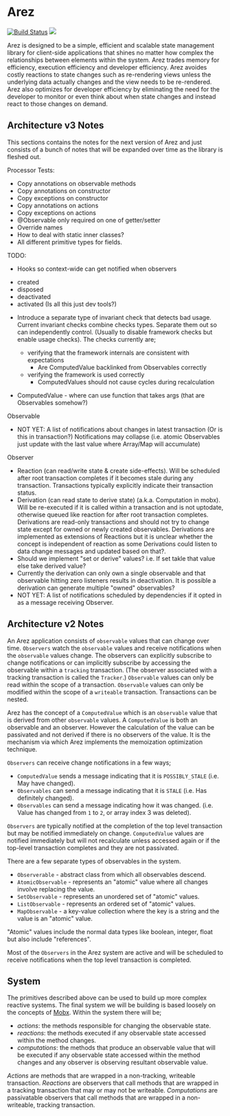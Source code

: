 # Arez

[![Build Status](https://secure.travis-ci.org/realityforge/arez.png?branch=master)](http://travis-ci.org/realityforge/arez)
[<img src="https://img.shields.io/maven-central/v/org.realityforge.arez/arez.svg?label=latest%20release"/>](http://search.maven.org/#search%7Cga%7C1%7Cg%3A%22org.realityforge.arez%22%20a%3A%22arez%22)

Arez is designed to be a simple, efficient and scalable state management library for client-side
applications that shines no matter how complex the relationships between elements within the system.
Arez trades memory for efficiency, execution efficiency and developer efficiency. Arez avoides costly
reactions to state changes such as re-rendering views unless the underlying data actually changes and
the view needs to be re-rendered. Arez also optimizes for developer efficiency by eliminating the need
for the developer to monitor or even think about when state changes and instead react to those changes
on demand. 

## Architecture v3 Notes

This sections contains the notes for the next version of Arez and just consists of a bunch of notes
that will be expanded over time as the library is fleshed out.

Processor Tests:
* Copy annotations on observable methods
* Copy annotations on constructor
* Copy exceptions on constructor
* Copy annotations on actions
* Copy exceptions on actions
* @Observable only required on one of getter/setter
* Override names
* How to deal with static inner classes?
* All different primitive types for fields.

TODO:
* Hooks so context-wide can get notified when observers
 - created
 - disposed
 - deactivated
 - activated
(Is all this just dev tools?)

* Introduce a separate type of invariant check that detects bad usage. Current invariant checks combine
  checks types. Separate them out so can independently control. (Usually to disable framework checks but
  enable usage checks). The checks currently are;
  - verifying that the framework internals are consistent with expectations
    - Are ComputedValue backlinked from Observables correctly
  - verifying the framework is used correctly
    - ComputedValues should not cause cycles during recalculation

* ComputedValue - where can use function that takes args (that are Observables somehow?)

Observable
* NOT YET: A list of notifications about changes in latest transaction (Or is this in
  transaction?) Notifications may collapse (i.e. atomic Observables just update with the
  last value where Array/Map will accumulate)

Observer
* Reaction (can read/write state & create side-effects). Will be scheduled after root transaction completes
  if it becomes stale during any transaction. Transactions typically explicitly indicate their transaction
  status.
* Derivation (can read state to derive state) (a.k.a. Computation in mobx). Will be re-executed if it is
  called within a transaction and is not uptodate, otherwise queued like reaction for after root
  transaction completes. Derivations are read-only transactions and should not try to change state except
  for owned or newly created observables. Derivations are implemented as extensions of Reactions but it is unclear
  whether the concept is independent of reaction as some Derivations could listen to data change messages and updated
  based on that?.
* Should we implement "set or derive" values? i.e. If set takle that value else take derived value?
* Currently the derivation can only own a single observable and that observable hitting zero listeners results
  in deactivation. It is possible a derivation can generate multiple "owned" observables?
* NOT YET: A list of notifications scheduled by dependencies if it opted in as a message receiving Observer. 


## Architecture v2 Notes

An Arez application consists of `observable` values that can change over time. `Observers` watch the
`observable` values and receive notifications when the `observable` values change. The observers can
explicitly subscribe to change notifications or can implicitly subscribe by accessing the observable
within a `tracking` transaction. (The observer associated with a tracking transaction is called the
`Tracker`.) `Observable` values can only be read within the scope of a transaction. `Observable` values
can only be modified within the scope of a `writeable` transaction. Transactions can be nested.

Arez has the concept of a `ComputedValue` which is an `observable` value that is derived from other
`observable` values. A `ComputedValue` is both an observable and an observer. However the calculation
of the value can be passivated and not derived if there is no observers of the value. It is the mechanism
via which Arez implements the memoization optimization technique.

`Observers` can receive change notifications in a few ways;

* `ComputedValue` sends a message indicating that it is `POSSIBLY_STALE` (i.e. May have changed).
* `Observables` can send a message indicating that it is `STALE` (i.e. Has definitely changed).
* `Observables` can send a message indicating how it was changed. (i.e. Value has changed from `1` to `2`, or array index 3 was deleted).

`Observers` are typically notified at the completion of the top level transaction but may be notified
immediately on change. `ComputedValue` values are notified immediately but will not recalculate unless
accessed again or if the top-level transaction completes and they are not passivated.

There are a few separate types of observables in the system.

* `Observerable` - abstract class from which all observables descend.
* `AtomicObservable` - represents an "atomic" value where all changes involve replacing the value.
* `SetObservable` - represents an unordered set of "atomic" values.
* `ListObservable` - represents an ordered set of "atomic" values.
* `MapObservable` - a key-value collection where the key is a string and the value is an "atomic" value.

"Atomic" values include the normal data types like boolean, integer, float but also include "references".

Most of the `Observers` in the Arez system are active and will be scheduled to receive notifications when
the top level transaction is completed.

## System

The primitives described above can be used to build up more complex reactive systems. The final system we
will be building is based loosely on the concepts of [Mobx](https://mobx.js.org/). Within the system there
will be;

* _actions_: the methods responsible for changing the observable state.
* _reactions_: the methods executed if any observable state accessed within the method changes.
* _computations_: the methods that produce an observable value that will be executed if any observable
  state accessed within the method changes and any observer is observing resultant observable value.

*Actions* are methods that are wrapped in a non-tracking, writeable transaction. *Reactions* are observers
that call methods that are wrapped in a tracking transaction that may or may not be writeable. *Computations*
are passivatable observers that call methods that are wrapped in a non-writeable, tracking transaction.
